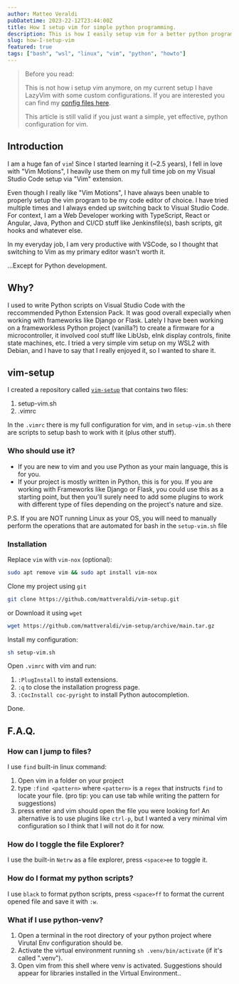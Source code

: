 ```yaml
---
author: Matteo Veraldi
pubDatetime: 2023-22-12T23:44:00Z
title: How I setup vim for simple python programming.
description: This is how I easily setup vim for a better python programming experience.
slug: how-I-setup-vim
featured: true
tags: ["bash", "wsl", "linux", "vim", "python", "howto"]
---
```


> Before you read:
>
> This is not how i setup vim anymore, on my current setup I have LazyVim with some custom configurations.
> If you are interested you can find my [config files here](https://github.com/mattveraldi/dotfiles).
>
> This article is still valid if you just want a simple, yet effective, python configuration for vim.

## Introduction

I am a huge fan of `vim`!
Since I started learning it (~2.5 years), I fell in love with "Vim Motions", I heavily use them on my full time job on my Visual Studio Code setup via "Vim" extension.

Even though I really like "Vim Motions", I have always been unable to properly setup the vim program to be my code editor of choice. I have tried multiple times and I always ended up switching back to Visual Studio Code. For context, I am a Web Developer working with TypeScript, React or Angular, Java, Python and CI/CD stuff like Jenkinsfile(s), bash scripts, git hooks and whatever else.

In my everyday job, I am very productive with VSCode, so I thought that switching to Vim as my primary editor wasn't worth it.

...Except for Python development.

## Why?

I used to write Python scripts on Visual Studio Code with the reccommended Python Extension Pack. It was good overall expecially when working with frameworks like Django or Flask.
Lately I have been working on a frameworkless Python project (vanilla?) to create a firmware for a microcontroller, it involved cool stuff like LibUsb, eInk display controls, finite state machines, etc.
I tried a very simple vim setup on my WSL2 with Debian, and I have to say that I really enjoyed it, so I wanted to share it.

## vim-setup

I created a repository called [`vim-setup`](https://github.com/mattveraldi/vim-setup) that contains two files:

1. setup-vim.sh
2. .vimrc

In the `.vimrc` there is my full configuration for vim, and in `setup-vim.sh` there are scripts to setup bash to work with it (plus other stuff).

### Who should use it?

- If you are new to vim and you use Python as your main language, this is for you.
- If your project is mostly written in Python, this is for you.
  If you are working with Frameworks like Django or Flask, you could use this as a starting point, but then you'll surely need to add some plugins to work with different type of files depending on the project's nature and size.

P.S. If you are NOT running Linux as your OS, you will need to manually perform the operations that are automated for bash in the `setup-vim.sh` file

### Installation

Replace `vim` with `vim-nox` (optional):

```bash
sudo apt remove vim && sudo apt install vim-nox
```

Clone my project using `git`

```bash
git clone https://github.com/mattveraldi/vim-setup.git
```

or Download it using `wget`

```bash
wget https://github.com/mattveraldi/vim-setup/archive/main.tar.gz
```

Install my configuration:

```bash
sh setup-vim.sh
```

Open `.vimrc` with vim and run:

1. `:PlugInstall` to install extensions.
2. `:q` to close the installation progress page.
3. `:CocInstall coc-pyright` to install Python autocompletion.

Done.

## F.A.Q.

### **How can I jump to files?**

I use `find` built-in linux command:

1. Open vim in a folder on your project
2. type `:find <pattern>` where `<pattern>` is a `regex` that instructs `find` to locate your file. (pro tip: you can use tab while writing the pattern for suggestions)
3. press enter and vim should open the file you were looking for!
   An alternative is to use plugins like `ctrl-p`, but I wanted a very minimal vim configuration so I think that I will not do it for now.

### How do I toggle the file Explorer?

I use the built-in `Netrw` as a file explorer, press `<space>ee` to toggle it.

### How do I format my python scripts?

I use `black` to format python scripts, press `<space>ff` to format the current opened file and save it with `:w`.

### What if I use python-venv?

1. Open a terminal in the root directory of your python project where Virutal Env configuration should be.
2. Activate the virtual environment running `sh .venv/bin/activate` (if it's called ".venv").
3. Open vim from this shell where venv is activated.
   Suggestions should appear for libraries installed in the Virtual Environment..

